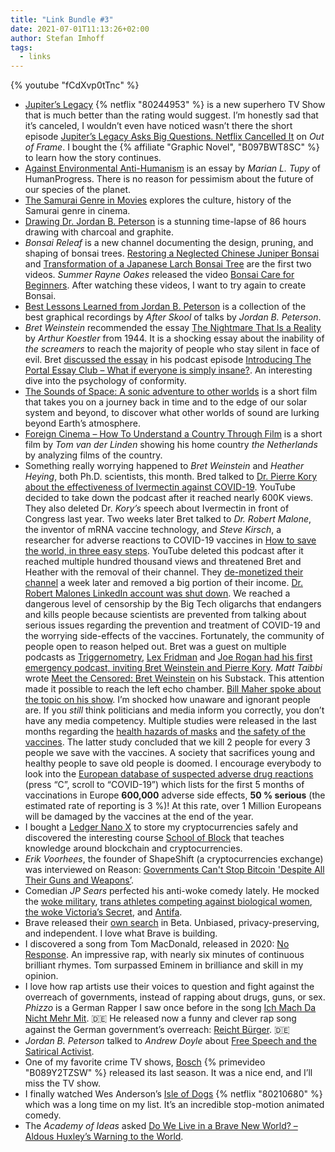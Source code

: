 ```yaml
---
title: "Link Bundle #3"
date: 2021-07-01T11:13:26+02:00
author: Stefan Imhoff
tags:
  - links
---
```


{% youtube "fCdXvp0tTnc" %}

- [Jupiter’s Legacy](https://www.themoviedb.org/tv/93484-jupiter-s-legacy) {% netflix "80244953" %} is a new superhero TV Show that is much better than the rating would suggest. I’m honestly sad that it’s canceled, I wouldn’t even have noticed wasn’t there the short episode [Jupiter’s Legacy Asks Big Questions. Netflix Cancelled It](https://youtu.be/aYZy4Qzqa00) on _Out of Frame_. I bought the {% affiliate "Graphic Novel", "B097BWT8SC" %} to learn how the story continues.
- [Against Environmental Anti-Humanism](https://www.humanprogress.org/against-environmental-anti-humanism/) is an essay by _Marian L. Tupy_ of HumanProgress. There is no reason for pessimism about the future of our species of the planet.
- [The Samurai Genre in Movies](https://youtu.be/OeqA8vaS9-8) explores the culture, history of the Samurai genre in cinema.
- [Drawing Dr. Jordan B. Peterson](https://youtu.be/b4zQcR4VJnQ) is a stunning time-lapse of 86 hours drawing with charcoal and graphite.
- _Bonsai Releaf_ is a new channel documenting the design, pruning, and shaping of bonsai trees. [Restoring a Neglected Chinese Juniper Bonsai](https://youtu.be/fCdXvp0tTnc) and [Transformation of a Japanese Larch Bonsai Tree](https://youtu.be/Xi6gaRoLUYA) are the first two videos. _Summer Rayne Oakes_ released the video [Bonsai Care for Beginners](https://youtu.be/pvg6HCzUz_0). After watching these videos, I want to try again to create Bonsai.
- [Best Lessons Learned from Jordan B. Peterson](https://youtu.be/hJrEaLYacwc) is a collection of the best graphical recordings by _After Skool_ of talks by _Jordan B. Peterson_.
- _Bret Weinstein_ recommended the essay [The Nightmare That Is a Reality](https://wethescreamers.com/) by _Arthur Koestler_ from 1944. It is a shocking essay about the inability of _the screamers_ to reach the majority of people who stay silent in face of evil. Bret [discussed the essay](https://wethescreamers.com/essay-discussion/) in his podcast episode [Introducing The Portal Essay Club – What if everyone is simply insane?](https://podcasts.apple.com/podcast/the-portal/id1469999563?i=1000487931451). An interesting dive into the psychology of conformity.
- [The Sounds of Space: A sonic adventure to other worlds](https://youtu.be/OeYnV9zp7Dk) is a short film that takes you on a journey back in time and to the edge of our solar system and beyond, to discover what other worlds of sound are lurking beyond Earth’s atmosphere.
- [Foreign Cinema – How To Understand a Country Through Film](https://youtu.be/ZfB_DOaWrPU) is a short film by _Tom van der Linden_ showing his home country _the Netherlands_ by analyzing films of the country.
- Something really worrying happened to _Bret Weinstein_ and _Heather Heying_, both Ph.D. scientists, this month. Bred talked to [Dr. Pierre Kory about the effectiveness of Ivermectin against COVID-19](https://odysee.com/@BretWeinstein:f/COVID-Ivermectin-and-the-Crime-of-the-Century-DarkHorse-Podcast-with-Pierre-Kory-Bret-Weinstein:f). YouTube decided to take down the podcast after it reached nearly 600K views. They also deleted Dr. _Kory’s_ speech about Ivermectin in front of Congress last year. Two weeks later Bret talked to _Dr. Robert Malone_, the inventor of mRNA vaccine technology, and _Steve Kirsch_, a researcher for adverse reactions to COVID-19 vaccines in [How to save the world, in three easy steps](https://odysee.com/@BretWeinstein:f/how-to-save-the-world,-in-three-easy:0). YouTube deleted this podcast after it reached multiple hundred thousand views and threatened Bret and Heather with the removal of their channel. They [de-monetized their channel](https://mobile.twitter.com/BretWeinstein/status/1410094816088756225) a week later and removed a big portion of their income. [Dr. Robert Malones LinkedIn account was shut down](https://mobile.twitter.com/rwmalonemd/status/1409943998890917888). We reached a dangerous level of censorship by the Big Tech oligarchs that endangers and kills people because scientists are prevented from talking about serious issues regarding the prevention and treatment of COVID-19 and the worrying side-effects of the vaccines. Fortunately, the community of people open to reason helped out. Bret was a guest on multiple podcasts as [Triggernometry](https://youtu.be/sbyIIprV9pE), [Lex Fridman](https://youtu.be/TG6BuSjwP4o) and [Joe Rogan had his first emergency podcast, inviting Bret Weinstein and Pierre Kory](https://open.spotify.com/episode/7uVXKgE6eLJKMXkETwcw0D). _Matt Taibbi_ wrote [Meet the Censored: Bret Weinstein](https://taibbi.substack.com/p/meet-the-censored-bret-weinstein) on his Substack. This attention made it possible to reach the left echo chamber. [Bill Maher spoke about the topic on his show](https://thehill.com/homenews/media/560384-bill-maher-slams-tech-giants-for-limiting-covid-19-info-ivermectin-isnt-a). I’m shocked how unaware and ignorant people are. If you _still_ think politicians and media inform you correctly, you don’t have any media competency. Multiple studies were released in the last months regarding the [health hazards of masks](https://www.mdpi.com/1660-4601/18/8/4344) and [the safety of the vaccines](https://www.mdpi.com/2076-393X/9/7/693/htm). The latter study concluded that we kill 2 people for every 3 people we save with the vaccines. A society that sacrifices young and healthy people to save old people is doomed. I encourage everybody to look into the [European database of suspected adverse drug reactions](https://www.adrreports.eu/en/search_subst.html) (press “C”, scroll to “COVID-19”) which lists for the first 5 months of vaccinations in Europe **600,000** adverse side effects, **50 % serious** (the estimated rate of reporting is 3 %)! At this rate, over 1 Million Europeans will be damaged by the vaccines at the end of the year.
- I bought a [Ledger Nano X](https://shop.ledger.com/pages/ledger-nano-x) to store my cryptocurrencies safely and discovered the interesting course [School of Block](https://www.youtube.com/playlist?list=PL6VM0N695IhnurbIjBTwzQ3cSeXvBJeJj) that teaches knowledge around blockchain and cryptocurrencies.
- _Erik Voorhees_, the founder of ShapeShift (a cryptocurrencies exchange) was interviewed on Reason: [Governments Can't Stop Bitcoin 'Despite All Their Guns and Weapons’](https://youtu.be/b36hvsEMznU).
- Comedian _JP Sears_ perfected his anti-woke comedy lately. He mocked the [woke military](https://youtu.be/QL0u8JmfRU0), [trans athletes competing against biological women](https://youtu.be/7GZbdSiGdBc), [the woke Victoria’s Secret](https://youtu.be/9ZJp7eL79ic), and [Antifa](https://youtu.be/JG46ktmynpE).
- Brave released their [own search](https://search.brave.com/) in Beta. Unbiased, privacy-preserving, and independent. I love what Brave is building.
- I discovered a song from Tom MacDonald, released in 2020: [No Response](https://youtu.be/gSwMdWzaaqM). An impressive rap, with nearly six minutes of continuous brilliant rhymes. Tom surpassed Eminem in brilliance and skill in my opinion.
- I love how rap artists use their voices to question and fight against the overreach of governments, instead of rapping about drugs, guns, or sex. _Phizzo_ is a German Rapper I saw once before in the song [Ich Mach Da Nicht Mehr Mit](https://odysee.com/@rapbellionsgermany:5/ICH-MACH-DA-NICHT-MIT-1080P-HD:9). 🇩🇪 He released now a funny and clever rap song against the German government’s overreach: [Reicht Bürger](https://youtu.be/P_sMjnWE_LQ). 🇩🇪
- _Jordan B. Peterson_ talked to _Andrew Doyle_ about [Free Speech and the Satirical Activist](https://youtu.be/aoH1g5GYhPw).
- One of my favorite crime TV shows, [Bosch](https://www.themoviedb.org/tv/60585-bosch) {% primevideo "B089Y2TZSW" %} released its last season. It was a nice end, and I’ll miss the TV show.
- I finally watched Wes Anderson’s [Isle of Dogs](https://www.themoviedb.org/movie/399174-isle-of-dogs) {% netflix "80210680" %} which was a long time on my list. It’s an incredible stop-motion animated comedy.
- The _Academy of Ideas_ asked [Do We Live in a Brave New World? – Aldous Huxley’s Warning to the World](https://youtu.be/aPkQ57cXrPA).
